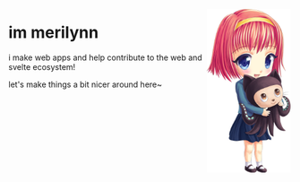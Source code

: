 <img src="github.png"
  align="right"
  height="292"
  width="150"
  alt="renpy-tan and octocat" />

# im merilynn

i make web apps and help contribute to the web and svelte ecosystem!

let's make things a bit nicer around here~
